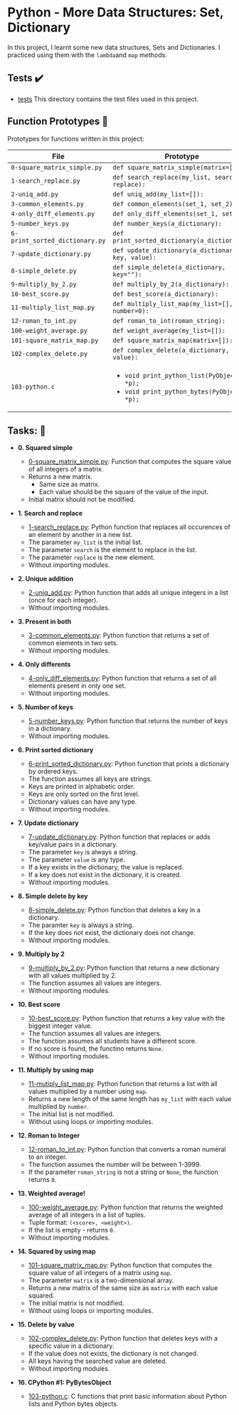 # Python - More Data Structures: Set, Dictionary

In this project, I learnt some new data structures, Sets and Dictionaries. I practiced using them
with the `lambda`and `map` methods.

## Tests :heavy_check_mark:

* [tests](./tests) This directory contains the test files used in this project.

## Function Prototypes :floppy_disk:

Prototypes for functions written in this project:

| File                           | Prototype                                           |
|--------------------------------|-----------------------------------------------------|
| `0-square_matrix_simple.py`    | `def square_matrix_simple(matrix=[]):`              |
| `1-search_replace.py`          | `def search_replace(my_list, search, replace):`     |
| `2-uniq_add.py`                | `def uniq_add(my_list=[]):`                         |
| `3-common_elements.py`         | `def common_elements(set_1, set_2):`                |
| `4-only_diff_elements.py`      | `def only_diff_elements(set_1, set_2):`             |
| `5-number_keys.py`             | `def number_keys(a_dictionary):`                    |
| `6-print_sorted_dictionary.py` | `def print_sorted_dictionary(a_dictionary):`        |
| `7-update_dictionary.py`       | `def update_dictionary(a_dictionary, key, value):`  |
| `8-simple_delete.py`           | `def simple_delete(a_dictionary, key=""):`          |
| `9-multiply_by_2.py`           | `def multiply_by_2(a_dictionary):`                  |
| `10-best_score.py`             | `def best_score(a_dictionary):`                     |
| `11-multiply_list_map.py`      | `def multiply_list_map(my_list=[], number=0):`      |
| `12-roman_to_int.py`           | `def roman_to_int(roman_string):`                   |
| `100-weight_average.py`        | `def weight_average(my_list=[]):`                   |
| `101-square_matrix_map.py`     | `def square_matrix_map(matrix=[]):`                 |
| `102-complex_delete.py`        | `def complex_delete(a_dictionary, value):`          |
| `103-python.c`                 | <ul><li>`void print_python_list(PyObject *p);`</li><li>`void print_python_bytes(PyObject *p);`</li></ul>              |


## Tasks: :page_with_curl:

* **0. Squared simple**
  * [0-square_matrix_simple.py](.0-square_matrix_simple.py): Function that computes the square value of all integers of a matrix.
  * Returns a new matrix.
    * Same size as matrix.
    * Each value should be the square of the value of the input.
  * Initial matrix should not be modified.

* **1. Search and replace**
  * [1-search_replace.py](./1-search_replace.py): Python function that replaces all occurences
  of an element by another in a new list.
  * The parameter `my_list` is the initial list.
  * The parameter `search` is the element to replace in the list.
  * The parameter `replace` is the new element.
  * Without importing modules.

* **2. Unique addition**
  * [2-uniq_add.py](./2-uniq_add.py): Python function that adds all unique integers in
  a list (once for each integer).
  * Without importing modules.

* **3. Present in both**
  * [3-common_elements.py](./3-common_elements.py): Python function that returns a
  set of common elements in two sets.
  * Without importing modules.

* **4. Only differents**
  * [4-only_diff_elements.py](./4-only_diff_elements.py): Python function that returns a
  set of all elements present in only one set.
  * Without importing modules.

* **5. Number of keys**
  * [5-number_keys.py](./5-number_keys.py): Python function that returns the number of
  keys in a dictionary.
  * Without importing modules.

* **6. Print sorted dictionary**
  * [6-print_sorted_dictionary.py](./6-print_sorted_dictionary.py): Python function that
  prints a dictionary by ordered keys.
  * The function assumes all keys are strings.
  * Keys are printed in alphabetic order.
  * Keys are only sorted on the first level.
  * Dictionary values can have any type.
  * Without importing modules.

* **7. Update dictionary**
  * [7-update_dictionary.py](./7-update_dictionary.py): Python function that replaces or
  adds key/value pairs in a dictionary.
  * The parameter `key` is always a string.
  * The parameter `value` is any type.
  * If a key exists in the dictionary, the value is replaced.
  * If a key does not exist in the dictionary, it is created.
  * Without importing modules.

* **8. Simple delete by key**
  * [8-simple_delete.py](./8-simple_delete.py): Python function that deletes a key
  in a dictionary.
  * The paramter `key` is always a string.
  * If the key does not exist, the dictionary does not change.
  * Without importing modules.

* **9. Multiply by 2**
  * [9-multiply_by_2.py](./9-multiply_by_2.py): Python function that returns a
  new dictionary with all values multiplied by 2.
  * The function assumes all values are integers.
  * Without importing modules.

* **10. Best score**
  * [10-best_score.py](./10-best_score.py): Python function that returns a key value
  with the biggest integer value.
  * The function assumes all values are integers.
  * The function assumes all students have a different score.
  * If no score is found, the functino returns `None`.
  * Without importing modules.

* **11. Multiply by using map**
  * [11-mutiply_list_map.py](./11-multiply_list_map.py): Python function that returns a
  list with all values multiplied by a number using `map`.
  * Returns a new length of the same length has `my_list` with each value
  multiplied by `number`.
  * The initial list is not modified.
  * Without using loops or importing modules.

* **12. Roman to Integer**
  * [12-roman_to_int.py](./12-roman_to_int.py): Python function that converts a roman
  numeral to an integer.
  * The function assumes the number will be between 1-3999.
  * If the parameter `roman_string` is not a string or `None`, the function returns `0`.

* **13. Weighted average!**
  * [100-weight_average.py](./100-weight_average.py): Python function that returns the
  weighted average of all integers in a list of tuples.
  * Tuple format: `(<score>, <weight>)`.
  * If the list is empty - returns `0`.
  * Without importing modules.

* **14. Squared by using map**
  * [101-square_matrix_map.py](./101-square_matrix_map.py): Python function that computes
  the square value of all integers of a matrix using `map`.
  * The parameter `matrix` is a two-dimensional array.
  * Returns a new matrix of the same size as `matrix` with each value squared.
  * The initial matrix is not modified.
  * Without using loops or importing modules.

* **15. Delete by value**
  * [102-complex_delete.py](./102-complex_delete.py): Python function that deletes keys with
  a specific value in a dictionary.
  * If the value does not exists, the dictionary is not changed.
  * All keys having the searched value are deleted.
  * Without importing modules.

* **16. CPython #1: PyBytesObject**
  * [103-python.c](./103-python.c): C functions that print basic information about
  Python lists and Python bytes objects.
